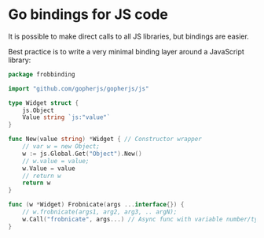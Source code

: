 # Go bindings for JS code

It is possible to make direct calls to all JS libraries, but bindings are easier.

Best practice is to write a very minimal binding layer around a JavaScript library:

``` go
package frobbinding

import "github.com/gopherjs/gopherjs/js"

type Widget struct {
    js.Object
    Value string `js:"value"`
}

func New(value string) *Widget { // Constructor wrapper
    // var w = new Object;
    w := js.Global.Get("Object").New()
    // w.value = value;
    w.Value = value
    // return w
    return w
}

func (w *Widget) Frobnicate(args ...interface{}) {
    // w.frobnicate(args1, arg2, arg3, .. argN);
    w.Call("frobnicate", args...) // Async func with variable number/type of arguments
}
```
